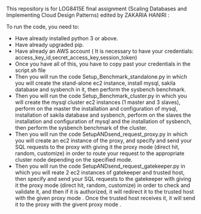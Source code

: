 This repository is for LOG8415E final assignment (Scaling Databases and Implementing Cloud Design Patterns) edited by ZAKARIA HANIRI : 

To run the code, you need to:
- Have already installed python 3 or above.
- Have already upgraded pip.
- Have already an AWS account ( It is necessary to have your credentials: access_key_id,secret_access_key,session_token)
- Once you have all of this, you have to copy past your credentials in the script.sh file
- Then you will run the code Setup_Benchmark_standalone.py in which you will create the
stand-alone ec2 instance, install mysql, sakila database and sysbench in it, then perform the
sysbench benchmark.
- Then you will run the code Setup_Benchmark_cluster.py in which you will create the mysql
cluster ec2 instances (1 master and 3 slaves), perform on the master the installation and
configuration of mysql, installation of sakila database and sysbench, perform on the slaves
the installation and configuration of mysql and the installation of sysbench, then perform the
sysbench benchmark of the cluster.
- Then you will run the code SetupANDsend_request_proxy.py in which you will create an ec2
instance of the proxy, and specify and send your SQL requests to the proxy with giving it the
proxy mode (direct hit, random, customize) in order to route your request to the appropriate
cluster node depending on the specified mode.
- Then you will run the code SetupANDsend_request_gatekeeper.py in which you will reate 2
ec2 instances of gatekeeper and trusted host, then specify and send your SQL requests to the
gatekeeper with giving it the proxy mode (direct hit, random, customize) in order to check
and validate it, and then if it is authorized, it will redirect it to the trusted host with the
given proxy mode . Once the trusted host receives it, it will send it to the proxy with the
givent proxy mode .
